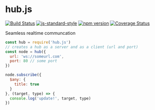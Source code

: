 # hub.js
[![Build Status](https://travis-ci.org/vigour-io/z.svg?branch=master)](https://travis-ci.org/vigour-io/hub.js)
[![js-standard-style](https://img.shields.io/badge/code%20style-standard-brightgreen.svg)](http://standardjs.com/)
[![npm version](https://badge.fury.io/js/hub.js.svg)](https://badge.fury.io/js/hub.js)
[![Coverage Status](https://coveralls.io/repos/github/vigour-io/hub.js/badge.svg?branch=master)](https://coveralls.io/github/vigour-io/hub?branch=master)

Seamless realtime communcation

```javascript
const hub = require('hub.js')
// creates a hub as a server and as a client (url and port)
const node = hub({
  url: 'ws://someurl.com',
  port: 80 // some port
})

node.subscribe({
  $any: {
    title: true
  }
}, (target, type) => {
  console.log('update!', target, type)
})
```
